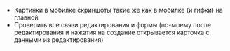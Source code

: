 * Картинки в мобилке скринщоты такие же как в мобилке (и гифки) на главной
* Проверить все связи редактирования и формы (по-моему после редактирования и нажатия на создание открывается карточка с данными из редактирования)

